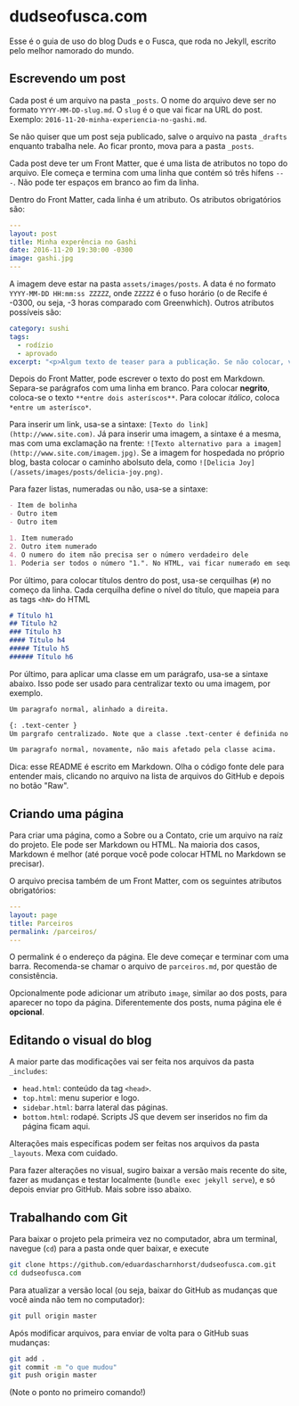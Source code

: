# dudseofusca.com

Esse é o guia de uso do blog Duds e o Fusca, que roda no Jekyll, escrito pelo melhor namorado do mundo.

## Escrevendo um post

Cada post é um arquivo na pasta `_posts`. O nome do arquivo deve ser no formato `YYYY-MM-DD-slug.md`. O `slug` é o que vai ficar na URL do post. Exemplo: `2016-11-20-minha-experiencia-no-gashi.md`.

Se não quiser que um post seja publicado, salve o arquivo na pasta `_drafts` enquanto trabalha nele. Ao ficar pronto, mova para a pasta `_posts`.

Cada post deve ter um Front Matter, que é uma lista de atributos no topo do arquivo. Ele começa e termina com uma linha que contém só três hifens `---`. Não pode ter espaços em branco ao fim da linha.

Dentro do Front Matter, cada linha é um atributo. Os atributos obrigatórios são:

```yaml
---
layout: post
title: Minha experência no Gashi
date: 2016-11-20 19:30:00 -0300
image: gashi.jpg
---
```

A imagem deve estar na pasta `assets/images/posts`. A data é no formato `YYYY-MM-DD HH:mm:ss ZZZZZ`, onde `ZZZZZ` é o fuso horário (o de Recife é -0300, ou seja, -3 horas comparado com Greenwhich). Outros atributos possíveis são:

```yaml
category: sushi
tags:
  - rodízio
  - aprovado
excerpt: "<p>Algum texto de teaser para a publicação. Se não colocar, vai ser automaticamente o primeiro parágrafo do post. Se colocar aqui, tem que por a tag de parágrafo HTML.</p>"
```

Depois do Front Matter, pode escrever o texto do post em Markdown. Separa-se parágrafos com uma linha em branco. Para colocar **negrito**, coloca-se o texto `**entre dois asteríscos**`. Para colocar *itálico*, coloca `*entre um asterísco*`.

Para inserir um link, usa-se a sintaxe: `[Texto do link](http://www.site.com)`. Já para inserir uma imagem, a sintaxe é a mesma, mas com uma exclamação na frente: `![Texto alternativo para a imagem](http://www.site.com/imagem.jpg)`. Se a imagem for hospedada no próprio blog, basta colocar o caminho abolsuto dela, como `![Delicia Joy](/assets/images/posts/delicia-joy.png)`.

Para fazer listas, numeradas ou não, usa-se a sintaxe:

```md
- Item de bolinha
- Outro item
- Outro item

1. Item numerado
2. Outro item numerado
4. O numero do item não precisa ser o número verdadeiro dele
1. Poderia ser todos o número "1.". No HTML, vai ficar numerado em sequencia corretamente.
```

Por último, para colocar títulos dentro do post, usa-se cerquilhas (`#`) no começo  da linha. Cada cerquilha define o nível do título, que mapeia para as tags `<hN>` do HTML

```md
# Título h1
## Título h2
### Título h3
#### Título h4
##### Título h5
###### Título h6
```

Por último, para aplicar uma classe em um parágrafo, usa-se a sintaxe abaixo. Isso pode ser usado para centralizar texto ou uma imagem, por exemplo.

```md
Um paragrafo normal, alinhado a direita. 

{: .text-center }
Um pargrafo centralizado. Note que a classe .text-center é definida no CSS.

Um paragrafo normal, novamente, não mais afetado pela classe acima.
```

Dica: esse README é escrito em Markdown. Olha o código fonte dele para entender mais, clicando no arquivo na lista de arquivos do GitHub e depois no botão "Raw".

## Criando uma página

Para criar uma página, como a Sobre ou a Contato, crie um arquivo na raíz do projeto. Ele pode ser Markdown ou HTML. Na maioria dos casos, Markdown é melhor (até porque você pode colocar HTML no Markdown se precisar).

O arquivo precisa também de um Front Matter, com os seguintes atributos obrigatórios:

```yaml
---
layout: page
title: Parceiros
permalink: /parceiros/
---
```

O permalink é o endereço da página. Ele deve começar e terminar com uma barra. Recomenda-se chamar o arquivo de `parceiros.md`, por questão de consistência.

Opcionalmente pode adicionar um atributo `image`, similar ao dos posts, para aparecer no topo da página. Diferentemente dos posts, numa página ele é **opcional**.

## Editando o visual do blog

A maior parte das modificações vai ser feita nos arquivos da pasta `_includes`:

* `head.html`: conteúdo da tag `<head>`.
* `top.html`: menu superior e logo.
* `sidebar.html`: barra lateral das páginas.
* `bottom.html`: rodapé. Scripts JS que devem ser inseridos no fim da página ficam aqui.

Alterações mais específicas podem ser feitas nos arquivos da pasta `_layouts`. Mexa com cuidado.

Para fazer alterações no visual, sugiro baixar a versão mais recente do site, fazer as mudanças e testar localmente (`bundle exec jekyll serve`), e só depois enviar pro GitHub. Mais sobre isso abaixo.

## Trabalhando com Git

Para baixar o projeto pela primeira vez no computador, abra um terminal, navegue (`cd`) para a pasta onde quer baixar, e execute

```bash
git clone https://github.com/eduardascharnhorst/dudseofusca.com.git
cd dudseofusca.com
```

Para atualizar a versão local (ou seja, baixar do GitHub as mudanças que você ainda não tem no computador):

```bash
git pull origin master
```

Após modificar arquivos, para enviar de volta para o GitHub suas mudanças:

```bash
git add .
git commit -m "o que mudou"
git push origin master
```

(Note o ponto no primeiro comando!)
